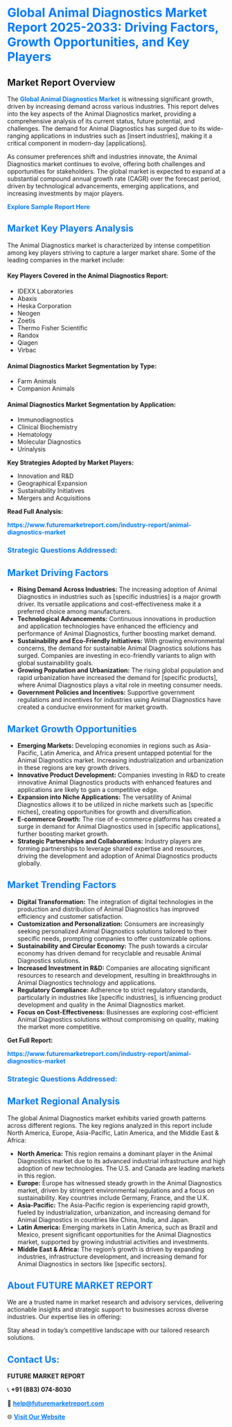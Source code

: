 <h1 style="color: #007BFF;">Global Animal Diagnostics Market Report 2025-2033: Driving Factors, Growth Opportunities, and Key Players</h1>

<section id="overview">
<h2>Market Report Overview</h2>
<p>The <a href="https://www.futuremarketreport.com/industry-report/animal-diagnostics-market" style="color: #007BFF; text-decoration: none;"><strong>Global Animal Diagnostics Market</strong></a> is witnessing significant growth, driven by increasing demand across various industries. This report delves into the key aspects of the Animal Diagnostics market, providing a comprehensive analysis of its current status, future potential, and challenges. The demand for Animal Diagnostics has surged due to its wide-ranging applications in industries such as [insert industries], making it a critical component in modern-day [applications].</p>
<p>As consumer preferences shift and industries innovate, the Animal Diagnostics market continues to evolve, offering both challenges and opportunities for stakeholders. The global market is expected to expand at a substantial compound annual growth rate (CAGR) over the forecast period, driven by technological advancements, emerging applications, and increasing investments by major players.</p>
</section>

<section id="overview">
<p><a href="https://www.futuremarketreport.com/request-sample/reportId=61228" style="color: #007BFF; text-decoration: none;"><strong>Explore Sample Report Here</strong></a></p>
</section>

<section id="key-players">
<h2 style="color: #007BFF;">Market Key Players Analysis</h2>
<p>The Animal Diagnostics market is characterized by intense competition among key players striving to capture a larger market share. Some of the leading companies in the market include:</p>
<h4>Key Players Covered in the Animal Diagnostics Report:</h4>
<ul><li>IDEXX Laboratories</li><li>Abaxis</li><li>Heska Corporation</li><li>Neogen</li><li>Zoetis</li><li>Thermo Fisher Scientific</li><li>Randox</li><li>Qiagen</li><li>Virbac</li></ul>
<h4>Animal Diagnostics Market Segmentation by Type:</h4>
<ul><li>Farm Animals</li><li>Companion Animals</li></ul>

<h4>Animal Diagnostics Market Segmentation by Application:</h4>
<ul><li>Immunodiagnostics</li><li>Clinical Biochemistry</li><li>Hematology</li><li>Molecular Diagnostics</li><li>Urinalysis</li></ul>
<p><strong>Key Strategies Adopted by Market Players:</strong></p>
<ul>
<li>Innovation and R&D</li>
<li>Geographical Expansion</li>
<li>Sustainability Initiatives</li>
<li>Mergers and Acquisitions</li>
</ul>
</section>

<section>
<p><strong>Read Full Analysis: </strong></p><a href="https://www.futuremarketreport.com/industry-report/animal-diagnostics-market" style="color: #007BFF; text-decoration: none;"><strong>https://www.futuremarketreport.com/industry-report/animal-diagnostics-market</strong></a>
<h3 style="color: #007BFF;">Strategic Questions Addressed:</h3>
</section>

<section id="driving-factors">
<h2 style="color: #007BFF;">Market Driving Factors</h2>
<ul>
<li><strong>Rising Demand Across Industries:</strong> The increasing adoption of Animal Diagnostics in industries such as [specific industries] is a major growth driver. Its versatile applications and cost-effectiveness make it a preferred choice among manufacturers.</li>
<li><strong>Technological Advancements:</strong> Continuous innovations in production and application technologies have enhanced the efficiency and performance of Animal Diagnostics, further boosting market demand.</li>
<li><strong>Sustainability and Eco-Friendly Initiatives:</strong> With growing environmental concerns, the demand for sustainable Animal Diagnostics solutions has surged. Companies are investing in eco-friendly variants to align with global sustainability goals.</li>
<li><strong>Growing Population and Urbanization:</strong> The rising global population and rapid urbanization have increased the demand for [specific products], where Animal Diagnostics plays a vital role in meeting consumer needs.</li>
<li><strong>Government Policies and Incentives:</strong> Supportive government regulations and incentives for industries using Animal Diagnostics have created a conducive environment for market growth.</li>
</ul>
</section>

<section id="growth-opportunities">
<h2 style="color: #007BFF;">Market Growth Opportunities</h2>
<ul>
<li><strong>Emerging Markets:</strong> Developing economies in regions such as Asia-Pacific, Latin America, and Africa present untapped potential for the Animal Diagnostics market. Increasing industrialization and urbanization in these regions are key growth drivers.</li>
<li><strong>Innovative Product Development:</strong> Companies investing in R&D to create innovative Animal Diagnostics products with enhanced features and applications are likely to gain a competitive edge.</li>
<li><strong>Expansion into Niche Applications:</strong> The versatility of Animal Diagnostics allows it to be utilized in niche markets such as [specific niches], creating opportunities for growth and diversification.</li>
<li><strong>E-commerce Growth:</strong> The rise of e-commerce platforms has created a surge in demand for Animal Diagnostics used in [specific applications], further boosting market growth.</li>
<li><strong>Strategic Partnerships and Collaborations:</strong> Industry players are forming partnerships to leverage shared expertise and resources, driving the development and adoption of Animal Diagnostics products globally.</li>
</ul>
</section>

<section id="trending-factors">
<h2 style="color: #007BFF;">Market Trending Factors</h2>
<ul>
<li><strong>Digital Transformation:</strong> The integration of digital technologies in the production and distribution of Animal Diagnostics has improved efficiency and customer satisfaction.</li>
<li><strong>Customization and Personalization:</strong> Consumers are increasingly seeking personalized Animal Diagnostics solutions tailored to their specific needs, prompting companies to offer customizable options.</li>
<li><strong>Sustainability and Circular Economy:</strong> The push towards a circular economy has driven demand for recyclable and reusable Animal Diagnostics solutions.</li>
<li><strong>Increased Investment in R&D:</strong> Companies are allocating significant resources to research and development, resulting in breakthroughs in Animal Diagnostics technology and applications.</li>
<li><strong>Regulatory Compliance:</strong> Adherence to strict regulatory standards, particularly in industries like [specific industries], is influencing product development and quality in the Animal Diagnostics market.</li>
<li><strong>Focus on Cost-Effectiveness:</strong> Businesses are exploring cost-efficient Animal Diagnostics solutions without compromising on quality, making the market more competitive.</li>
</ul>
</section>

<section>
<p><strong>Get Full Report: </strong></p><a href="https://www.futuremarketreport.com/industry-report/animal-diagnostics-market" style="color: #007BFF; text-decoration: none;"><strong>https://www.futuremarketreport.com/industry-report/animal-diagnostics-market</strong></a>
<h3 style="color: #007BFF;">Strategic Questions Addressed:</h3>
</section>


<section id="regional-analysis">
<h2 style="color: #007BFF;">Market Regional Analysis</h2>
<p>The global Animal Diagnostics market exhibits varied growth patterns across different regions. The key regions analyzed in this report include North America, Europe, Asia-Pacific, Latin America, and the Middle East & Africa:</p>
<ul>
<li><strong>North America:</strong> This region remains a dominant player in the Animal Diagnostics market due to its advanced industrial infrastructure and high adoption of new technologies. The U.S. and Canada are leading markets in this region.</li>
<li><strong>Europe:</strong> Europe has witnessed steady growth in the Animal Diagnostics market, driven by stringent environmental regulations and a focus on sustainability. Key countries include Germany, France, and the U.K.</li>
<li><strong>Asia-Pacific:</strong> The Asia-Pacific region is experiencing rapid growth, fueled by industrialization, urbanization, and increasing demand for Animal Diagnostics in countries like China, India, and Japan.</li>
<li><strong>Latin America:</strong> Emerging markets in Latin America, such as Brazil and Mexico, present significant opportunities for the Animal Diagnostics market, supported by growing industrial activities and investments.</li>
<li><strong>Middle East & Africa:</strong> The region’s growth is driven by expanding industries, infrastructure development, and increasing demand for Animal Diagnostics in sectors like [specific sectors].</li>
</ul>
</section>

<footer>
<h2 style="color: #007BFF;">About FUTURE MARKET REPORT</h2>
<p>We are a trusted name in market research and advisory services, delivering actionable insights and strategic support to businesses across diverse industries. Our expertise lies in offering:</p>

<p>Stay ahead in today’s competitive landscape with our tailored research solutions.</p>

<h2 style="color: #007BFF;">Contact Us:</h2>
<p><strong>FUTURE MARKET REPORT</strong></p>
<p>📞 <strong>+91 (883) 074-8030</strong></p>
<p>📧 <strong><a href="mailto:help@futuremarketreport.com" style="color: #007BFF;">help@futuremarketreport.com</a></strong></p>
<p>🌐 <strong><a href="https://www.futuremarketreport.com/" style="color: #007BFF;">Visit Our Website</a></strong></p>
</footer>